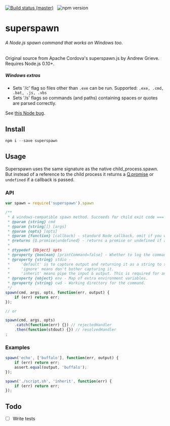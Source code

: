 [![Build status (master)](http://b.adge.me/travis/MarcDiethelm/superspawn/master.svg)](https://travis-ci.org/MarcDiethelm/superspawn) &nbsp; ![npm version](http://b.adge.me/npm/v/superspawn.svg)

superspawn
==========

###### A Node.js spawn command that works on Windows too.

Original source from Apache Cordova's superspawn.js by Andrew Grieve. Requires Node.js 0.10+.

##### Windows extras
- Sets '/c' flag so files other than `.exe` can be run. Supported: `.exe, .cmd, .bat, .js, .vbs`
- Sets '/s' flags so commands (and paths) containing spaces or quotes are parsed correctly.

See [this Node bug](https://github.com/joyent/node/issues/2318).


## Install
```js
npm i --save superspawn
```

## Usage

Superspawn uses the same signature as the native child_process.spawn. But instead of a reference to the child process it returns a [Q.promise](https://github.com/kriskowal/q#readme) or `undefined` if a callback is passed.

### API
```js
var spawn = require('superspawn').spawn

/**
 * A windows-compatible spawn method. Succeeds for child exit code === 0.
 * @param {string} cmd
 * @param {string[]} [args]
 * @param {opts} [opts]
 * @param {function} [callback] - standard Node callback, omit if you want to use a promise.
 * @returns {Q.promise|undefined} - returns a promise or undefined if a callback is passed.
 *
 * @typedef {Object} opts
 * @property {boolean} [printCommand=false] - Whether to log the command
 * @property {string} stdio -
 *     'default' is to capture output and returning it as a string to success (same as exec).
 *     'ignore' means don't bother capturing it.
 *     'inherit' means pipe the input & output. This is required for anything that prompts.
 * @property {object} env - Map of extra environment variables.
 * @property {string} cwd - Working directory for the command.
 */
spawn(cmd, args, opts, function(err, output) {
    if (err) return err;
});

// or

spawn(cmd, args, opts)
    .catch(function(err) {}) // rejectedHandler
    .then(function(stdout) {}) // resolvedHandler
;
```
### Examples
```js
spawn('echo', ['buffalo'], function(err, output) {
    if (err) return err;
    assert.equal(output, 'buffalo');
});

spawn('./script.sh', 'inherit', function(err) {
    if (err) return err;
});
```

## Todo
- [ ] Write tests

